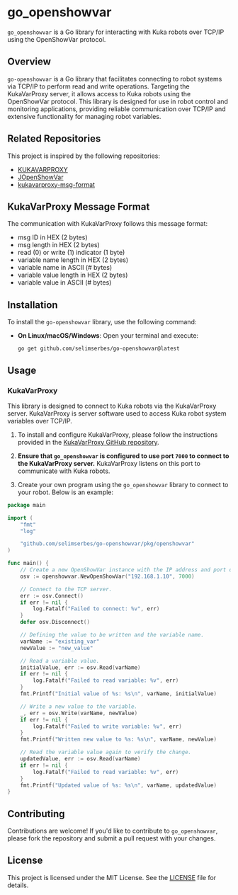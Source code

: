 # go_openshowvar

`go_openshowvar` is a Go library for interacting with Kuka robots over TCP/IP using the OpenShowVar protocol.

## Overview

`go-openshowvar` is a Go library that facilitates connecting to robot systems via TCP/IP to perform read and write operations. Targeting the KukaVarProxy server, it allows access to Kuka robots using the OpenShowVar protocol. This library is designed for use in robot control and monitoring applications, providing reliable communication over TCP/IP and extensive functionality for managing robot variables.

## Related Repositories

This project is inspired by the following repositories:

- [KUKAVARPROXY](https://github.com/ImtsSrl/KUKAVARPROXY)
- [JOpenShowVar](https://github.com/aauc-mechlab/JOpenShowVar)
- [kukavarproxy-msg-format](https://github.com/ahmad-saeed/kukavarproxy-msg-format)

## KukaVarProxy Message Format

The communication with KukaVarProxy follows this message format:

- msg ID in HEX (2 bytes)
- msg length in HEX (2 bytes)
- read (0) or write (1) indicator (1 byte)
- variable name length in HEX (2 bytes)
- variable name in ASCII (# bytes)
- variable value length in HEX (2 bytes)
- variable value in ASCII (# bytes)

## Installation

To install the `go-openshowvar` library, use the following command:

- **On Linux/macOS/Windows**:
  Open your terminal and execute:
  ```terminal
  go get github.com/selimserbes/go-openshowvar@latest
  ```

## Usage

### KukaVarProxy

This library is designed to connect to Kuka robots via the KukaVarProxy server. KukaVarProxy is server software used to access Kuka robot system variables over TCP/IP.

1. To install and configure KukaVarProxy, please follow the instructions provided in the [KukaVarProxy GitHub repository](https://github.com/ImtsSrl/KUKAVARPROXY).

2. **Ensure that `go_openshowvar` is configured to use port `7000` to connect to the KukaVarProxy server.** KukaVarProxy listens on this port to communicate with Kuka robots.

3. Create your own program using the `go_openshowvar` library to connect to your robot. Below is an example:

```go
package main

import (
	"fmt"
	"log"

	"github.com/selimserbes/go-openshowvar/pkg/openshowvar"
)

func main() {
	// Create a new OpenShowVar instance with the IP address and port of the TCP server.
	osv := openshowvar.NewOpenShowVar("192.168.1.10", 7000)

	// Connect to the TCP server.
	err := osv.Connect()
	if err != nil {
		log.Fatalf("Failed to connect: %v", err)
	}
	defer osv.Disconnect()

	// Defining the value to be written and the variable name.
	varName := "existing_var"
	newValue := "new_value"

	// Read a variable value.
	initialValue, err := osv.Read(varName)
	if err != nil {
		log.Fatalf("Failed to read variable: %v", err)
	}
	fmt.Printf("Initial value of %s: %s\n", varName, initialValue)

	// Write a new value to the variable.
	_, err = osv.Write(varName, newValue)
	if err != nil {
		log.Fatalf("Failed to write variable: %v", err)
	}
	fmt.Printf("Written new value to %s: %s\n", varName, newValue)

	// Read the variable value again to verify the change.
	updatedValue, err := osv.Read(varName)
	if err != nil {
		log.Fatalf("Failed to read variable: %v", err)
	}
	fmt.Printf("Updated value of %s: %s\n", varName, updatedValue)
}
```

## Contributing

Contributions are welcome! If you'd like to contribute to `go_openshowvar`, please fork the repository and submit a pull request with your changes.

## License

This project is licensed under the MIT License. See the [LICENSE](LICENSE) file for details.
